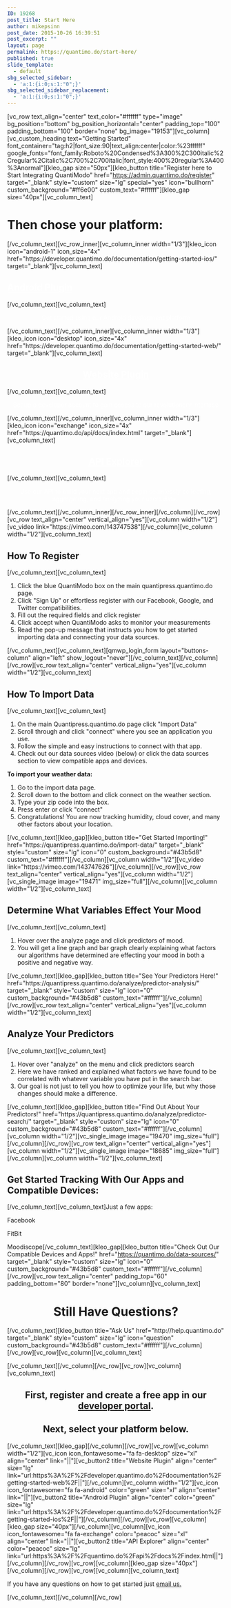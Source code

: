 ```yaml
---
ID: 19268
post_title: Start Here
author: mikepsinn
post_date: 2015-10-26 16:39:51
post_excerpt: ""
layout: page
permalink: https://quantimo.do/start-here/
published: true
slide_template:
  - default
sbg_selected_sidebar:
  - 'a:1:{i:0;s:1:"0";}'
sbg_selected_sidebar_replacement:
  - 'a:1:{i:0;s:1:"0";}'
---
```

[vc_row text_align="center" text_color="#ffffff" type="image" bg_position="bottom" bg_position_horizontal="center" padding_top="100" padding_bottom="100" border="none" bg_image="19153"][vc_column][vc_custom_heading text="Getting Started" font_container="tag:h2|font_size:90|text_align:center|color:%23ffffff" google_fonts="font_family:Roboto%20Condensed%3A300%2C300italic%2Cregular%2Citalic%2C700%2C700italic|font_style:400%20regular%3A400%3Anormal"][kleo_gap size="50px"][kleo_button title="Register here to Start Integrating QuantiModo" href="https://admin.quantimo.do/register" target="_blank" style="custom" size="lg" special="yes" icon="bullhorn" custom_background="#ff6e00" custom_text="#ffffff"][kleo_gap size="40px"][vc_column_text]
<h1>Then chose your platform:</h1>
[/vc_column_text][vc_row_inner][vc_column_inner width="1/3"][kleo_icon icon="android-1" icon_size="4x" href="https://developer.quantimo.do/documentation/getting-started-ios/" target="_blank"][vc_column_text]
<h2><span style="color: #ffffff;"><a style="color: #ffffff;" href="https://developer.quantimo.do/documentation/getting-started-ios/">Android Plugin</a></span></h2>
[/vc_column_text][vc_column_text]
<p style="text-align: center;"><span style="color: #ffffff;">Get started using our Android development platform</span></p>
[/vc_column_text][/vc_column_inner][vc_column_inner width="1/3"][kleo_icon icon="desktop" icon_size="4x" href="https://developer.quantimo.do/documentation/getting-started-web/" target="_blank"][vc_column_text]
<h2 style="text-align: center;"><span style="color: #ffffff;"><a style="color: #ffffff;" href="https://developer.quantimo.do/documentation/getting-started-web/">Website Plugin</a></span></h2>
[/vc_column_text][vc_column_text]
<p style="text-align: center;"><span style="color: #ffffff;">Set up a developer account to gain access to our revolutionary interface</span></p>
[/vc_column_text][/vc_column_inner][vc_column_inner width="1/3"][kleo_icon icon="exchange" icon_size="4x" href="https://quantimo.do/api/docs/index.html" target="_blank"][vc_column_text]
<h2 style="text-align: center;"><span style="color: #ffffff;"><a style="color: #ffffff;" href="https://quantimo.do/api/docs/index.html">API Explorer</a></span></h2>
[/vc_column_text][vc_column_text]
<p style="text-align: center;"><span style="color: #ffffff;">Use our API to build your next app and begin seamlessly collecting, aggregating, and analyzing your users data. </span></p>
[/vc_column_text][/vc_column_inner][/vc_row_inner][/vc_column][/vc_row][vc_row text_align="center" vertical_align="yes"][vc_column width="1/2"][vc_video link="https://vimeo.com/143747538"][/vc_column][vc_column width="1/2"][vc_column_text]
<h2>How To Register</h2>
[/vc_column_text][vc_column_text]
<ol>
	<li>Click the blue QuantiModo box on the main quantipress.quantimo.do page.</li>
	<li>Click "Sign Up" or effortless register with our Facebook, Google, and Twitter compatibilities.</li>
	<li>Fill out the required fields and click register</li>
	<li>Click accept when QuantiModo asks to monitor your measurements</li>
	<li>Read the pop-up message that instructs you how to get started importing data and connecting your data sources.</li>
</ol>
[/vc_column_text][vc_column_text][qmwp_login_form layout="buttons-column" align="left" show_logout="never"][/vc_column_text][/vc_column][/vc_row][vc_row text_align="center" vertical_align="yes"][vc_column width="1/2"][vc_column_text]
<h2>How To Import Data</h2>
[/vc_column_text][vc_column_text]
<ol>
	<li>On the main Quantipress.quantimo.do page click "Import Data"</li>
	<li>Scroll through and click "connect" where you see an application you use.</li>
	<li>Follow the simple and easy instructions to connect with that app.</li>
	<li>Check out our data sources video (below) or click the data sources section to view compatible apps and devices.</li>
</ol>
<strong>To import your weather data:</strong>
<ol>
	<li>Go to the import data page.</li>
	<li>Scroll down to the bottom and click connect on the weather section.</li>
	<li>Type your zip code into the box.</li>
	<li>Press enter or click "connect"</li>
	<li>Congratulations! You are now tracking humidity, cloud cover, and many other factors about your location.</li>
</ol>
[/vc_column_text][kleo_gap][kleo_button title="Get Started Importing!" href="https://quantipress.quantimo.do/import-data/" target="_blank" style="custom" size="lg" icon="0" custom_background="#43b5d8" custom_text="#ffffff"][/vc_column][vc_column width="1/2"][vc_video link="https://vimeo.com/143747626"][/vc_column][/vc_row][vc_row text_align="center" vertical_align="yes"][vc_column width="1/2"][vc_single_image image="19471" img_size="full"][/vc_column][vc_column width="1/2"][vc_column_text]
<h2>Determine What Variables Effect Your Mood</h2>
[/vc_column_text][vc_column_text]
<ol>
	<li>Hover over the analyze page and click predictors of mood.</li>
	<li>You will get a line graph and bar graph clearly explaining what factors our algorithms have determined are effecting your mood in both a positive and negative way.</li>
</ol>
[/vc_column_text][kleo_gap][kleo_button title="See Your Predictors Here!" href="https://quantipress.quantimo.do/analyze/predictor-analysis/" target="_blank" style="custom" size="lg" icon="0" custom_background="#43b5d8" custom_text="#ffffff"][/vc_column][/vc_row][vc_row text_align="center" vertical_align="yes"][vc_column width="1/2"][vc_column_text]
<h2>Analyze Your Predictors</h2>
[/vc_column_text][vc_column_text]
<ol>
	<li>Hover over "analyze" on the menu and click predictors search</li>
	<li>Here we have ranked and explained what factors we have found to be correlated with whatever variable you have put in the search bar.</li>
	<li>Our goal is not just to tell you how to optimize your life, but why those changes should make a difference.</li>
</ol>
[/vc_column_text][kleo_gap][kleo_button title="Find Out About Your Predictors!" href="https://quantipress.quantimo.do/analyze/predictor-search/" target="_blank" style="custom" size="lg" icon="0" custom_background="#43b5d8" custom_text="#ffffff"][/vc_column][vc_column width="1/2"][vc_single_image image="19470" img_size="full"][/vc_column][/vc_row][vc_row text_align="center" vertical_align="yes"][vc_column width="1/2"][vc_single_image image="18685" img_size="full"][/vc_column][vc_column width="1/2"][vc_column_text]
<h2>Get Started Tracking With Our Apps and Compatible Devices:</h2>
[/vc_column_text][vc_column_text]Just a few apps:

Facebook

FitBit

Moodiscope[/vc_column_text][kleo_gap][kleo_button title="Check Out Our Compatible Devices and Apps!" href="https://quantimo.do/data-sources/" target="_blank" style="custom" size="lg" icon="0" custom_background="#43b5d8" custom_text="#ffffff"][/vc_column][/vc_row][vc_row text_align="center" padding_top="60" padding_bottom="80" border="none"][vc_column][vc_column_text]
<h1 style="text-align: center;">Still Have Questions?</h1>
[/vc_column_text][kleo_button title="Ask Us" href="http://help.quantimo.do" target="_blank" style="custom" size="lg" icon="question" custom_background="#43b5d8" custom_text="#ffffff"][/vc_column][/vc_row][vc_row][vc_column][vc_column_text]

[/vc_column_text][/vc_column][/vc_row][vc_row][vc_column][vc_column_text]
<h2 style="text-align: center;">First, register and create a free app in our <a href="https://admin.quantimo.do/register">developer portal</a>.</h2>
<h2 style="text-align: center;">Next, select your platform below.</h2>
[/vc_column_text][kleo_gap][/vc_column][/vc_row][vc_row][vc_column width="1/2"][vc_icon icon_fontawesome="fa fa-desktop" size="xl" align="center" link="||"][vc_button2 title="Website Plugin" align="center" size="lg" link="url:https%3A%2F%2Fdeveloper.quantimo.do%2Fdocumentation%2Fgetting-started-web%2F||"][/vc_column][vc_column width="1/2"][vc_icon icon_fontawesome="fa fa-android" color="green" size="xl" align="center" link="||"][vc_button2 title="Android Plugin" align="center" color="green" size="lg" link="url:https%3A%2F%2Fdeveloper.quantimo.do%2Fdocumentation%2Fgetting-started-ios%2F||"][/vc_column][/vc_row][vc_row][vc_column][kleo_gap size="40px"][/vc_column][vc_column][vc_icon icon_fontawesome="fa fa-exchange" color="peacoc" size="xl" align="center" link="||"][vc_button2 title="API Explorer" align="center" color="peacoc" size="lg" link="url:https%3A%2F%2Fquantimo.do%2Fapi%2Fdocs%2Findex.html||"][/vc_column][/vc_row][vc_row][vc_column][kleo_gap size="40px"][/vc_column][/vc_row][vc_row][vc_column][vc_column_text]
<p style="text-align: left;">If you have any questions on how to get started just <a href="mailto:info@quantimodo.com">email us.</a></p>
[/vc_column_text][/vc_column][/vc_row]